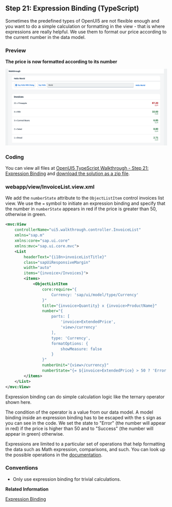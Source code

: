 <!-- loio8d67ba2cc18c484fa529de855596982a -->

## Step 21: Expression Binding \(TypeScript\)

Sometimes the predefined types of OpenUI5 are not flexible enough and you want to do a simple calculation or formatting in the view - that is where expressions are really helpful. We use them to format our price according to the current number in the data model.



### Preview

  
  
**The price is now formatted according to its number**

![A list of invoices is displayed below the panel.](images/loio636b7008113442c8a4765bb710dd8ea9_LowRes.png "The price is now formatted according to its number")



<a name="loio8d67ba2cc18c484fa529de855596982a__section_uzp_rmk_syb"/>

### Coding

You can view all files at [OpenUI5 TypeScript Walkthrough - Step 21: Expression Binding](https://github.com/sap-samples/ui5-typescript-walkthrough/tree/main/steps/21) and [download the solution as a zip file](https://sap-samples.github.io/ui5-typescript-walkthrough/ui5-typescript-walkthrough-step-21.zip).



<a name="loio8d67ba2cc18c484fa529de855596982a__section_vzp_rmk_syb"/>

### webapp/view/InvoiceList.view.xml

We add the `numberState` attribute to the `ObjectListItem` control invoices list view. We use the `=` symbol to initiate an expression binding and specify that the number in `numberState` appears in red if the price is greater than 50, otherwise in green.

```xml
<mvc:View
    controllerName="ui5.walkthrough.controller.InvoiceList"
    xmlns="sap.m"
    xmlns:core="sap.ui.core"
    xmlns:mvc="sap.ui.core.mvc">
    <List
        headerText="{i18n>invoiceListTitle}"
        class="sapUiResponsiveMargin"
        width="auto"
        items="{invoice>/Invoices}">
        <items>
            <ObjectListItem
                core:require="{
                    Currency: 'sap/ui/model/type/Currency'
                }"
                title="{invoice>Quantity} x {invoice>ProductName}"
                number="{
                    parts: [
                        'invoice>ExtendedPrice',
                        'view>/currency'
                    ],
                    type: 'Currency',
                    formatOptions: {
                        showMeasure: false
                    }
                }"
                numberUnit="{view>/currency}"
                numberState="{= ${invoice>ExtendedPrice} > 50 ? 'Error' : 'Success' }"/>
        </items>
    </List>
</mvc:View>
```

Expression binding can do simple calculation logic like the ternary operator shown here.

The condition of the operator is a value from our data model. A model binding inside an expression binding has to be escaped with the `$` sign as you can see in the code. We set the state to "Error" \(the number will appear in red\) if the price is higher than 50 and to "Success" \(the number will appear in green\) otherwise.

Expressions are limited to a particular set of operations that help formatting the data such as Math expression, comparisons, and such. You can look up the possible operations in the [documentation](../04_Essentials/expression-binding-daf6852.md).



### Conventions

-   Only use expression binding for trivial calculations.


**Related Information**  


[Expression Binding](../04_Essentials/expression-binding-daf6852.md "Expression binding is an enhancement of the OpenUI5 binding syntax, which allows for providing expressions instead of custom formatter functions.")

